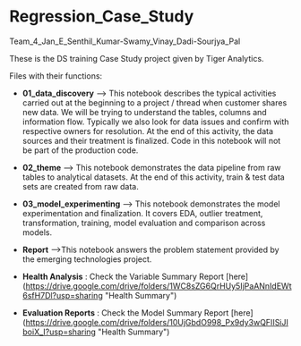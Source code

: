 # Regression_Case_Study
Team_4_Jan_E_Senthil_Kumar-Swamy_Vinay_Dadi-Sourjya_Pal

These is the DS training Case Study project given by Tiger Analytics. 


Files with their functions:
- **01_data_discovery** --> This notebook describes the typical activities carried out  at the beginning to a project / thread when customer shares new data. We will be trying to understand the tables, columns and information flow. Typically we also look for data issues and confirm with respective owners for resolution. At the end of this activity, the data sources and their treatment is finalized. Code in this notebook will not be part of the production code.
- **02_theme** --> This notebook demonstrates the data pipeline from raw tables to analytical datasets. At the end of this activity, train & test data sets are created from raw data.
- **03_model_experimenting** --> This notebook demonstrates the model experimentation and finalization. It covers EDA, outlier treatment, transformation, training, model evaluation and comparison across models.
- **Report** -->This notebook answers the problem statement provided by the emerging technologies project.

- **Health Analysis** : Check the Variable Summary Report [here] (https://drive.google.com/drive/folders/1WC8sZG6QrHUy5IjPaANnIdEWt6sfH7Dl?usp=sharing "Health Summary")
- **Evaluation Reports** : Check the Model Summary Report [here] (https://drive.google.com/drive/folders/10UjGbdO998_Px9dy3wQFIISiJIboiX_I?usp=sharing "Health Summary")
